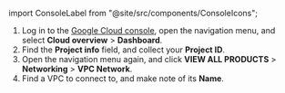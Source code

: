 import ConsoleLabel from "@site/src/components/ConsoleIcons";

1. Log in to the [Google Cloud console](https://console.cloud.google.com/), open the
   navigation menu, and select **Cloud overview** > **Dashboard**.
1. Find the **Project info** field, and collect your **Project ID**.
1. Open the navigation menu again, and click **VIEW ALL PRODUCTS** > **Networking** >
   **VPC Network**.
1. Find a VPC to connect to, and make note of its **Name**.
